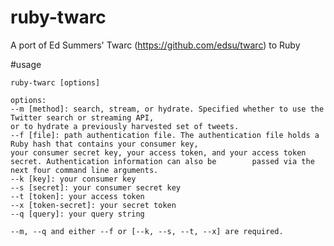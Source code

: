 # ruby-twarc
A port of Ed Summers' Twarc (https://github.com/edsu/twarc) to Ruby

#usage

    ruby-twarc [options]

    options:
    --m [method]: search, stream, or hydrate. Specified whether to use the Twitter search or streaming API, 
    or to hydrate a previously harvested set of tweets.
    --f [file]: path authentication file. The authentication file holds a Ruby hash that contains your consumer key, 
    your consumer secret key, your access token, and your access token secret. Authentication information can also be        passed via the next four command line arguments.
    --k [key]: your consumer key
    --s [secret]: your consumer secret key
    --t [token]: your access token
    --x [token-secret]: your secret token
    --q [query]: your query string

    --m, --q and either --f or [--k, --s, --t, --x] are required.
